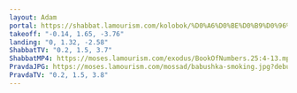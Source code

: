 ```yaml
---
layout: Adam
portal: https://shabbat.lamourism.com/kolobok/%D0%A6%D0%BE%D0%B9%D0%96%D0%AB%D0%92/%D0%9F%D1%83%D1%82%D0%B8%D0%BD%D0%92%D0%9E%D0%A0/scene.gltf
takeoff: "-0.14, 1.65, -3.76"
landing: "0, 1.32, -2.58"
ShabbatTV: "0.2, 1.5, 3.7"
ShabbatMP4: https://moses.lamourism.com/exodus/BookOfNumbers.25:4-13.mp4?debug=🇱🇧
PravdaJPG: https://moses.lamourism.com/mossad/babushka-smoking.jpg?debug=assets
PravdaTV: "0.2, 1.5, 3.8"
---
```

